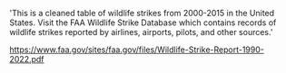 'This is a cleaned table of wildlife strikes from 2000-2015 in the United States. Visit the FAA Wildlife Strike Database which contains records of wildlife strikes reported by airlines, airports, pilots, and other sources.'


https://www.faa.gov/sites/faa.gov/files/Wildlife-Strike-Report-1990-2022.pdf
